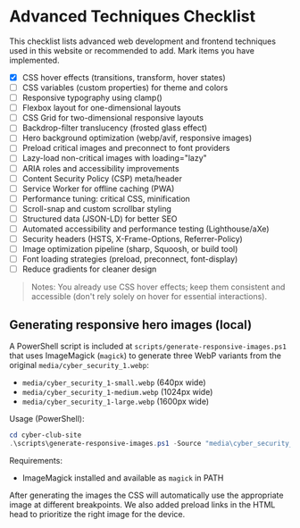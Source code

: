 # Advanced Techniques Checklist

This checklist lists advanced web development and frontend techniques used in this website or recommended to add. Mark items you have implemented.

- [x] CSS hover effects (transitions, transform, hover states)
- [ ] CSS variables (custom properties) for theme and colors
- [ ] Responsive typography using clamp()
- [ ] Flexbox layout for one-dimensional layouts
- [ ] CSS Grid for two-dimensional responsive layouts
- [ ] Backdrop-filter translucency (frosted glass effect)
- [ ] Hero background optimization (webp/avif, responsive images)
- [ ] Preload critical images and preconnect to font providers
- [ ] Lazy-load non-critical images with loading="lazy"
- [ ] ARIA roles and accessibility improvements
- [ ] Content Security Policy (CSP) meta/header
- [ ] Service Worker for offline caching (PWA)
- [ ] Performance tuning: critical CSS, minification
- [ ] Scroll-snap and custom scrollbar styling
- [ ] Structured data (JSON-LD) for better SEO
- [ ] Automated accessibility and performance testing (Lighthouse/aXe)
- [ ] Security headers (HSTS, X-Frame-Options, Referrer-Policy)
- [ ] Image optimization pipeline (sharp, Squoosh, or build tool)
- [ ] Font loading strategies (preload, preconnect, font-display)
- [ ] Reduce gradients for cleaner design

> Notes: You already use CSS hover effects; keep them consistent and accessible (don't rely solely on hover for essential interactions).

## Generating responsive hero images (local)

A PowerShell script is included at `scripts/generate-responsive-images.ps1` that uses ImageMagick (`magick`) to generate three WebP variants from the original `media/cyber_security_1.webp`:

- `media/cyber_security_1-small.webp` (640px wide)
- `media/cyber_security_1-medium.webp` (1024px wide)
- `media/cyber_security_1-large.webp` (1600px wide)

Usage (PowerShell):

```powershell
cd cyber-club-site
.\scripts\generate-responsive-images.ps1 -Source "media\cyber_security_1.webp"
```

Requirements:
- ImageMagick installed and available as `magick` in PATH

After generating the images the CSS will automatically use the appropriate image at different breakpoints. We also added preload links in the HTML head to prioritize the right image for the device.